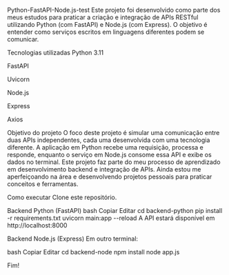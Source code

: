 Python-FastAPI-Node.js-test
Este projeto foi desenvolvido como parte dos meus estudos para praticar a criação e integração de APIs RESTful utilizando Python (com FastAPI) e Node.js (com Express). O objetivo é entender como serviços escritos em linguagens diferentes podem se comunicar.

Tecnologias utilizadas
Python 3.11

FastAPI

Uvicorn

Node.js

Express

Axios

Objetivo do projeto
O foco deste projeto é simular uma comunicação entre duas APIs independentes, cada uma desenvolvida com uma tecnologia diferente. A aplicação em Python recebe uma requisição, processa e responde, enquanto o serviço em Node.js consome essa API e exibe os dados no terminal.  Este projeto faz parte do meu processo de aprendizado em desenvolvimento backend e integração de APIs. Ainda estou me aperfeiçoando na área e desenvolvendo projetos pessoais para praticar conceitos e ferramentas.

Como executar
Clone este repositório.

Backend Python (FastAPI)
bash
Copiar
Editar
cd backend-python
pip install -r requirements.txt
uvicorn main:app --reload
A API estará disponível em http://localhost:8000

Backend Node.js (Express)
Em outro terminal:

bash
Copiar
Editar
cd backend-node
npm install
node app.js

Fim!
